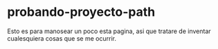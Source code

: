 # probando-proyecto-path
Esto es para manosear un poco esta pagina, asi que tratare de inventar cualesquiera cosas que se me ocurrir. 
